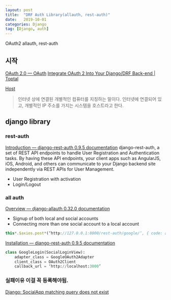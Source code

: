 ```yaml
---
layout: post
title:  "DRF Auth Library(allauth, rest-auth)"
date:   2019-10-01
categories: Django
tag: [Django, auth]
---
```


OAuth2 allauth, rest-auth
## 시작
[OAuth 2.0 — OAuth](https://oauth.net/2/)
[Integrate OAuth 2 Into Your Django/DRF Back-end | Toptal](https://www.toptal.com/django/integrate-oauth-2-into-django-drf-back-end)


[Host](https://terms.naver.com/entry.nhn?docId=3477684&cid=58439&categoryId=58439)
> 인터넷 상에 연결된 개별적인 컴퓨터를 지칭하는 말이다. 인터넷에 연결되어 있고, 개별적인 IP 주소를 가지는 시스템을 호스트라고 한다.


## django library
### rest-auth 
[Introduction — django-rest-auth 0.9.5 documentation](https://django-rest-auth.readthedocs.io/en/latest/introduction.html)
django-rest-auth, a set of REST API endpoints to handle User Registration and Authentication tasks. By having these API endpoints, your client apps such as AngularJS, iOS, Android, and others can communicate to your Django backend site independently via REST APIs for User Management. 

- User Registration with activation
- Login/Logout

### all auth 
[Overview — django-allauth 0.32.0 documentation](https://django-allauth.readthedocs.io/en/latest/overview.html#)
- Signup of both local and social accounts
- Connecting more than one social account to a local account


```javascript
this*.$axios.post*(‘http://127.0.0.1:8000/rest-auth/google/‘, { code: authCode, redirect_uri : ‘http://127.0.0.1:8000/accounts/google/login/callback/‘})
```


[Installation — django-rest-auth 0.9.5 documentation](https://django-rest-auth.readthedocs.io/en/latest/installation.html)
```python
class GoogleLogin(SocialLoginView):
    adapter_class = GoogleOAuth2Adapter
    client_class = OAuth2Client
    callback_url = ‘http://localhost:3000’
```
    
### 실패이유  이걸 꼭 등록해야됨.
 [Django: SocialApp matching query does not exist](https://stackoverflow.com/questions/15409366/django-socialapp-matching-query-does-not-exist) 